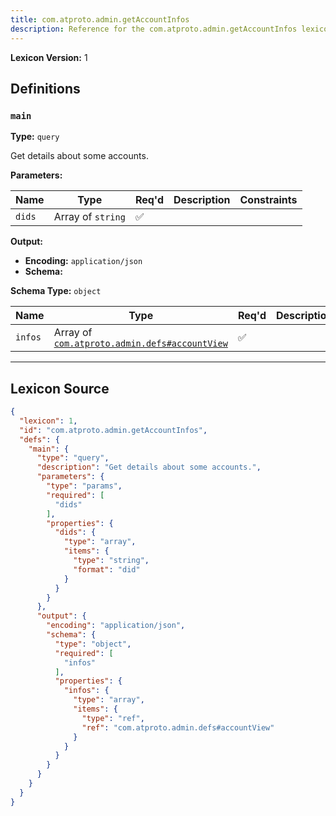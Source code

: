 ```yaml
---
title: com.atproto.admin.getAccountInfos
description: Reference for the com.atproto.admin.getAccountInfos lexicon
---
```

**Lexicon Version:** 1

## Definitions

<a name="main"></a>
### `main`

**Type:** `query`

Get details about some accounts.

**Parameters:**

| Name | Type | Req'd  | Description | Constraints |
|------|------|----------|-------------|-------------|
| `dids` | Array of `string` | ✅  |  |  |
**Output:**

- **Encoding:** `application/json`
- **Schema:**

**Schema Type:** `object`

| Name | Type | Req'd  | Description | Constraints |
|------|------|----------|-------------|-------------|
| `infos` | Array of [`com.atproto.admin.defs#accountView`](/lexicons/com/atproto/admin/com-atproto-admin-defs#accountview) | ✅  |  |  |

---

## Lexicon Source
```json
{
  "lexicon": 1,
  "id": "com.atproto.admin.getAccountInfos",
  "defs": {
    "main": {
      "type": "query",
      "description": "Get details about some accounts.",
      "parameters": {
        "type": "params",
        "required": [
          "dids"
        ],
        "properties": {
          "dids": {
            "type": "array",
            "items": {
              "type": "string",
              "format": "did"
            }
          }
        }
      },
      "output": {
        "encoding": "application/json",
        "schema": {
          "type": "object",
          "required": [
            "infos"
          ],
          "properties": {
            "infos": {
              "type": "array",
              "items": {
                "type": "ref",
                "ref": "com.atproto.admin.defs#accountView"
              }
            }
          }
        }
      }
    }
  }
}
```
